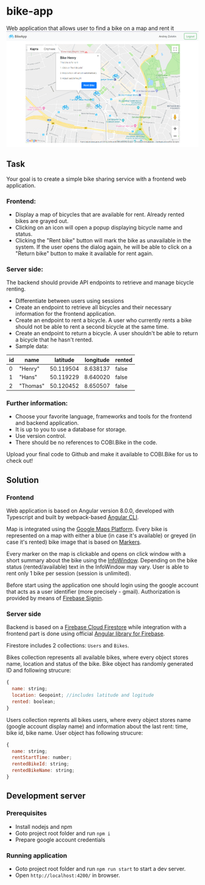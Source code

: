 # bike-app
Web application that allows user to find a bike on a map and rent it
![GitHub Logo](/docs/screenshot-1.PNG)

## Task
Your goal is to create a simple bike sharing service with a frontend web application.
### Frontend: 
* Display a map of bicycles that are available for rent. Already rented bikes are grayed out. 
* Clicking on an icon will open a popup displaying bicycle name and status. 
* Clicking the "Rent bike" button will mark the bike as unavailable in the system. If the user opens the dialog again, he will be able to click on a "Return bike" button to make it available for rent again. 

### Server side: 
The backend should provide API endpoints to retrieve and manage bicycle renting. 
* Differentiate between users using sessions 
* Create an endpoint to retrieve all bicycles and their necessary information for the frontend application. 
* Create an endpoint to rent a bicycle. A user who currently rents a bike should not be able to rent a second bicycle at the same time. 
* Create an endpoint to return a bicycle. A user shouldn't be able to return a bicycle that he hasn't rented. 
* Sample data: 

| id  | name | latitude | longitude | rented |
| - | - | - | - | - |
| 0 | "Henry"  | 50.119504 | 8.638137 | false |
| 1 | "Hans"  | 50.119229 | 8.640020 | false |
| 2 | "Thomas"  | 50.120452 | 8.650507 | false |

### Further information: 
* Choose your favorite language, frameworks and tools for the frontend and backend application. 
* It is up to you to use a database for storage. 
* Use version control. 
* There should be no references to COBI.Bike in the code. 

Upload your final code to Github and make it available to COBI.Bike for us to check out! 

## Solution
### Frontend
Web application is based on Angular version 8.0.0, developed with Typescript and built by webpack-based [Angular CLI](https://github.com/angular/angular-cli).

Map is integrated using the [Google Maps Platform](https://cloud.google.com/maps-platform/). Every bike is represented on a map with either a blue (in case it's available) or greyed (in case it's rented) bike image that is based on [Markers](https://developers.google.com/maps/documentation/javascript/markers).

Every marker on the map is clickable and opens on click window with a short summary about the bike using the [InfoWindow](https://developers.google.com/maps/documentation/javascript/infowindows). Depending on the bike status (rented/available) text in the InfoWindow may vary. User is able to rent only 1 bike per session (session is unlimited).

Before start using the application one should login using the google account that acts as a user identifier (more precisely - gmail). Authorization is provided by means of [Firebase Signin](https://firebase.google.com/docs/auth/web/google-signin).

### Server side
Backend is based on a [Firebase Cloud Firestore](https://firebase.google.com/docs/firestore/) while integration with a frontend part is done using official [Angular library for Firebase](https://github.com/angular/angularfire2/).

Firestore includes 2 collections: `Users` and `Bikes`. 

Bikes collection represents all available bikes, where every object stores name, location and status of the bike. Bike object has randomly generated ID and following strucure:
``` javascript
{
  name: string;
  location: Geopoint; //includes latitude and logitude
  rented: boolean;
}
```

Users collection reprents all bikes users, where every object stores name (google account display name) and information about the last rent: time, bike id, bike name. User object has following strucure:
``` javascript
{
  name: string;
  rentStartTime: number;
  rentedBikeId: string;
  rentedBikeName: string;
}
```
 

## Development server
### Prerequisites
* Install nodejs and npm
* Goto project root folder and run `npm i`
* Prepare google account credentials

### Running application
* Goto project root folder and run `npm run start` to start a dev server. 
* Open `http://localhost:4200/` in browser.
